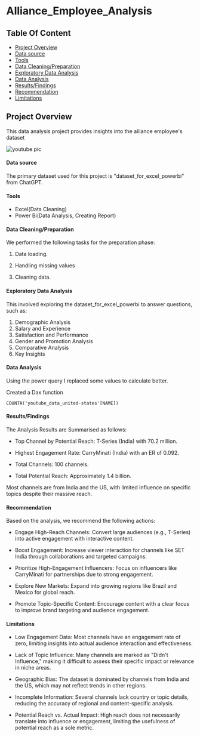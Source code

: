 # Alliance_Employee_Analysis

## Table Of Content
- [Project Overview](#project-overview)
- [Data source](#data-source)
- [Tools](#tools)
- [Data Cleaning/Preparation](#data-cleaning/preparation)
- [Exploratory Data Analysis](#exploratory-data-analysis)
- [Data Analysis](#data-analysis)
- [Results/Findings](#results/findings)
- [Recommendation](#recommendation)
- [Limitations](#limitations)
  
## Project Overview
This data analysis project provides insights into the alliance employee's dataset 


![youtube pic](https://github.com/user-attachments/assets/cda4c954-b19d-4ee2-bd28-3df2281b8bd2)


#### Data source
The primary dataset used for this project is "dataset_for_excel_powerbi" from ChatGPT.

#### Tools
- Excel(Data Cleaning)
- Power Bi(Data Analysis, Creating Report)

#### Data Cleaning/Preparation
We performed the following tasks for the preparation phase:

1. Data loading.

2. Handling missing values

3. Cleaning data.

#### Exploratory Data Analysis

This involved exploring the dataset_for_excel_powerbi to answer questions, such as:
1. Demographic Analysis
2. Salary and Experience
3. Satisfaction and Performance
4. Gender and Promotion Analysis
5. Comparative Analysis
6. Key Insights



#### Data Analysis
Using the power query I replaced some values to calculate better.

Created a Dax function
```powerbi
COUNTA('youtube_data_united-states'[NAME])
```

#### Results/Findings

The Analysis Results are Summarised as follows:

- Top Channel by Potential Reach: T-Series (India) with 70.2 million.

- Highest Engagement Rate: CarryMinati (India) with an ER of 0.092.

- Total Channels: 100 channels.

- Total Potential Reach: Approximately 1.4 billion.

Most channels are from India and the US, with limited influence on specific topics despite their massive reach.

#### Recommendation

Based on the analysis, we recommend the following actions:

- Engage High-Reach Channels: Convert large audiences (e.g., T-Series) into active engagement with interactive content.

- Boost Engagement: Increase viewer interaction for channels like SET India through collaborations and targeted campaigns.

- Prioritize High-Engagement Influencers: Focus on influencers like CarryMinati for partnerships due to strong engagement.

- Explore New Markets: Expand into growing regions like Brazil and Mexico for global reach.

- Promote Topic-Specific Content: Encourage content with a clear focus to improve brand targeting and audience engagement.

#### Limitations

- Low Engagement Data: Most channels have an engagement rate of zero, limiting insights into actual audience interaction and effectiveness.

- Lack of Topic Influence: Many channels are marked as "Didn't Influence," making it difficult to assess their specific impact or relevance in niche areas.

- Geographic Bias: The dataset is dominated by channels from India and the US, which may not reflect trends in other regions.

- Incomplete Information: Several channels lack country or topic details, reducing the accuracy of regional and content-specific analysis.

- Potential Reach vs. Actual Impact: High reach does not necessarily translate into influence or engagement, limiting the usefulness of potential reach as a sole metric.

